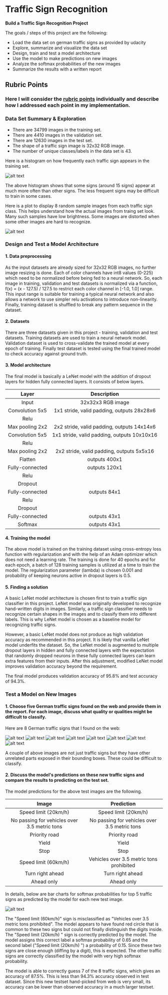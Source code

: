 # Traffic Sign Recognition


**Build a Traffic Sign Recognition Project**

The goals / steps of this project are the following:
* Load the data set on german traffic signs as provided by udacity
* Explore, summarize and visualize the data set
* Design, train and test a model architecture
* Use the model to make predictions on new images
* Analyze the softmax probabilities of the new images
* Summarize the results with a written report


[//]: # (Image References)

[image1]: ./test_images/0.jpg "Traffic Sign 1"
[image2]: ./test_images/10.jpg "Traffic Sign 2"
[image3]: ./test_images/12.jpg "Traffic Sign 3"
[image4]: ./test_images/13.jpg "Traffic Sign 4"
[image5]: ./test_images/14.jpg "Traffic Sign 5"
[image6]: ./test_images/3.jpg "Traffic Sign 6"
[image7]: ./test_images/33.jpg "Traffic Sign 7"
[image8]: ./test_images/35.jpg "Traffic Sign 8"

[histo]: ./histo.png
[traffic_sign_samples]: ./traffic_sign_samples.png
[test_image_results]: ./test_image_results.png
[featuremap]: ./featuremap.png

## Rubric Points
### Here I will consider the [rubric points](https://review.udacity.com/#!/rubrics/481/view) individually and describe how I addressed each point in my implementation.  

### Data Set Summary & Exploration

* There are 34799 images in the training set.
* There are 4410 images in the validation set.
* There are 12630 images in the test set.
* The shape of a traffic sign image is 32x32 RGB image.
* The number of unique classes/labels in the data set is 43.

Here is a histogram on how frequently each traffic sign appears in the training set. 

![alt text][histo]

The above histogram shows that some signs (around 15 signs) appear at much more often than other signs. The less frequent signs may be difficult to train in some cases.

Here is a plot to display 8 random sample images from each traffic sign class. This helps understand how the actual images from traing set look. Many such samples have low brightness. Some images are distorted when some other images are hard to recognize.

![alt text][traffic_sign_samples]

### Design and Test a Model Architecture

#### 1. Data preprocessing
As the input datasets are already sized for 32x32 RGB images, no further image resizing is done. Each of color channels have int8 values (0-225) which need to be normalized before being fed to a neural network. So, each image in training, validation and test datasets is normalized via a function, f(x) = (x - 127.5) / 127.5 to restrict each color channel in [-1.0, 1.0] range. This input range is suitable for training a typical neural network and also allows a network to use simpler relu activations to introduce non-linearity. Finally, training dataset is shuffled to break any pattern sequence in the dataset.

#### 2. Datasets
There are three datasets given in this project - training, validation and test datasets. Training datasets are used to train a neural network model. Validation dataset is used to cross-validate the trained model at every epoch of training. Finally test dataset is tested using the final trained model to check accuracy against ground truth.

#### 3. Model architecture

The final model is basically a LeNet model with the addition of dropout layers for hidden fully connected layers. It consists of below layers.

| Layer         		|     Description	        					| 
|:---------------------:|:---------------------------------------------:| 
| Input         		| 32x32x3 RGB image   							| 
| Convolution 5x5     	| 1x1 stride, valid padding, outputs 28x28x6 	|
| Relu					|												|
| Max pooling 2x2     	| 2x2 stride, valid padding, outputs 14x14x6    |
| Convolution 5x5	    | 1x1 stride, valid padding, outputs 10x10x16   |
| Relu					|												|
| Max pooling 2x2     	| 2x2 stride, valid padding, outputs 5x5x16     |
| Flatten		        | outputs 400x1        							|
| Fully-connected	    | outputs 120x1     							|
| Relu					|												|
| Dropout				| 												|
| Fully-connected	    | outputs 84x1     			     				|
| Relu					|												|
| Dropout				| 												|
| Fully-connected	    | outputs 43x1     			     				|
| Softmax				| outputs 43x1									|

#### 4. Training the model

The above model is trained on the training dataset using cross-entropy loss function with regularization and with the help of an Adam optimizer which does not need a learning rate. The training is done for 40 epochs and for each epoch, a batch of 128 training samples is utilized at a time to train the model. The regularization parameter (lambda) is chosen 0.001 and probability of keeping neurons active in dropout layers is 0.5.

#### 5. Finding a solution

A basic LeNet model architecture is chosen first to train a traffic sign classifier in this project. LeNet model was originally developed to recognize hand-written digits in images. Similarly, a traffic sign classifier needs to recognize certain shapes in the images and to classify them into different labels. This is why LeNet model is chosen as a baseline model for recognizing traffic signs. 

However, a basic LeNet model does not produce as high validation accuracy as recommended in this project. It is likely that vanilla LeNet model underfits the dataset. So, the LeNet model is augmented to multiple dropout layers in hidden and fully connected layers with the expectation that randomly dropped neurons in these fully connected layers can learn extra features from their inputs. After this adjustment, modified LeNet model improves validation accuracy beyond the requirement.

The final model produces validation accuracy of 95.8% and test accuracy of 94.3%. 

### Test a Model on New Images

#### 1. Choose five German traffic signs found on the web and provide them in the report. For each image, discuss what quality or qualities might be difficult to classify.

Here are 8 German traffic signs that I found on the web:

![alt text][image1]
![alt text][image2]
![alt text][image3] 
![alt text][image4]
![alt text][image5]
![alt text][image6]
![alt text][image7]
![alt text][image8]

A couple of above images are not just traffic signs but they have other unrelated parts exposed in their bounding boxes. These could be difficult to classify.

#### 2. Discuss the model's predictions on these new traffic signs and compare the results to predicting on the test set.

The model predictions for the above test images are the following.

| Image			                                |     Prediction	        					| 
|:---------------------------------------------:|:---------------------------------------------:| 
| Speed limit (20km/h)      		            | Speed limit (20km/h)   					    | 
| No passing for vehicles over 3.5 metric tons  | No passing for vehicles over 3.5 metric tons  |
| Priority road					                | Priority road								    |
| Yield					                        | Yield											|
| Stop					                        | Stop											|
| Speed limit (60km/h)	      		            | Vehicles over 3.5 metric tons prohibited	    |
| Turn right ahead		    	                | Turn right ahead      					    |
| Ahead only			                        | Ahead only      							    |

In details, below are bar charts for softmax probabilities for top 5 traffic signs as predicted by the model for each new test image.

![alt text][test_image_results]

The "Speed limit (60km/h)" sign is misclassified as "Vehicles over 3.5 metric tons prohibited". The model appears to have found red circle that is common to these two signs but could not finally distinguish the digits inside.
The "Speed limit (20km/h) " sign is correctly predicted by the model. The model assigns this correct label a softmax probability of 0.65 and the second label ("Speed limit (20km/h) ") a probability of 0.15. Since these two signs are close enough (diffing by a digit), this is expected.
The other traffic signs are correctly classified by the model with very high softmax probability.

The model is able to correctly guess 7 of the 8 traffic signs, which gives an accuracy of 87.5%. This is less than 94.3% accuracy observed in test dataset. Since this new testset hand-picked from web is very small, its accuracy can be lower than observed accuracy in a much larger testset.

